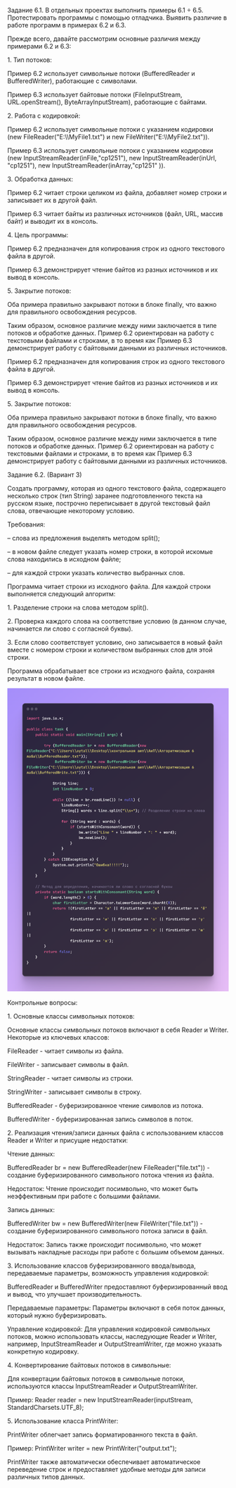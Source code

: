 Задание 6.1. В отдельных проектах выполнить примеры 6.1 ÷ 6.5. Протестировать программы с помощью отладчика. Выявить различие в работе программ в примерах 6.2 и 6.3.

Прежде всего, давайте рассмотрим основные различия между примерами 6.2 и 6.3:

1\. Тип потоков:

Пример 6.2 использует символьные потоки (BufferedReader и BufferedWriter), работающие с символами.

Пример 6.3 использует байтовые потоки (FileInputStream, URL.openStream(), ByteArrayInputStream), работающие с байтами.

2\. Работа с кодировкой:

Пример 6.2 использует символьные потоки с указанием кодировки (new FileReader("E:\\\\MyFile1.txt") и new FileWriter("E:\\\\MyFile2.txt")).

Пример 6.3 использует символьные потоки с указанием кодировки (new InputStreamReader(inFile,"cp1251"), new InputStreamReader(inUrl, "cp1251"), new InputStreamReader(inArray,"cp1251" )).

3\. Обработка данных:

Пример 6.2 читает строки целиком из файла, добавляет номер строки и записывает их в другой файл.

Пример 6.3 читает байты из различных источников (файл, URL, массив байт) и выводит их в консоль.

4\. Цель программы:

Пример 6.2 предназначен для копирования строк из одного текстового файла в другой.

Пример 6.3 демонстрирует чтение байтов из разных источников и их вывод в консоль.

5\. Закрытие потоков:

Оба примера правильно закрывают потоки в блоке finally, что важно для правильного освобождения ресурсов.

Таким образом, основное различие между ними заключается в типе потоков и обработке данных. Пример 6.2 ориентирован на работу с текстовыми файлами и строками, в то время как Пример 6.3 демонстрирует работу с байтовыми данными из различных источников.

Пример 6.2 предназначен для копирования строк из одного текстового файла в другой.

Пример 6.3 демонстрирует чтение байтов из разных источников и их вывод в консоль.

5\. Закрытие потоков:

Оба примера правильно закрывают потоки в блоке finally, что важно для правильного освобождения ресурсов.

Таким образом, основное различие между ними заключается в типе потоков и обработке данных. Пример 6.2 ориентирован на работу с текстовыми файлами и строками, в то время как Пример 6.3 демонстрирует работу с байтовыми данными из различных источников.

Задание 6.2. (Вариант 3)

Создать программу, которая из одного текстового файла, содержащего несколько строк (тип String) заранее подготовленного текста на русском языке, построчно переписывает в другой текстовый файл слова, отвечающие некоторому условию.

Требования:

– слова из предложения выделять методом split();

– в новом файле следует указать номер строки, в которой искомые слова находились в исходном файле;

– для каждой строки указать количество выбранных слов.

Программа читает строки из исходного файла. Для каждой строки выполняется следующий алгоритм:

1\. Разделение строки на слова методом split().

2\. Проверка каждого слова на соответствие условию (в данном случае, начинается ли слово с согласной буквы).

3\. Если слово соответствует условию, оно записывается в новый файл вместе с номером строки и количеством выбранных слов для этой строки.

Программа обрабатывает все строки из исходного файла, сохраняя результат в новом файле.

![](media/9ec87b2fbe9e428d56b03c599f7f3f23.png)

Контрольные вопросы:

1\. Основные классы символьных потоков:

Основные классы символьных потоков включают в себя Reader и Writer. Некоторые из ключевых классов:

FileReader - читает символы из файла.

FileWriter - записывает символы в файл.

StringReader - читает символы из строки.

StringWriter - записывает символы в строку.

BufferedReader - буферизированное чтение символов из потока.

BufferedWriter - буферизированная запись символов в поток.

2\. Реализация чтения/записи данных файла с использованием классов Reader и Writer и присущие недостатки:

Чтение данных:

BufferedReader br = new BufferedReader(new FileReader("file.txt")) - создание буферизированного символьного потока чтения из файла.

Недостаток: Чтение происходит посимвольно, что может быть неэффективным при работе с большими файлами.

Запись данных:

BufferedWriter bw = new BufferedWriter(new FileWriter("file.txt")) - создание буферизированного символьного потока записи в файл.

Недостаток: Запись также происходит посимвольно, что может вызывать накладные расходы при работе с большим объемом данных.

3\. Использование классов буферизированного ввода/вывода, передаваемые параметры, возможность управления кодировкой:

BufferedReader и BufferedWriter предоставляют буферизированный ввод и вывод, что улучшает производительность.

Передаваемые параметры: Параметры включают в себя поток данных, который нужно буферизировать.

Управление кодировкой: Для управления кодировкой символьных потоков, можно использовать классы, наследующие Reader и Writer, например, InputStreamReader и OutputStreamWriter, где можно указать конкретную кодировку.

4\. Конвертирование байтовых потоков в символьные:

Для конвертации байтовых потоков в символьные потоки, используются классы InputStreamReader и OutputStreamWriter.

Пример: Reader reader = new InputStreamReader(inputStream, StandardCharsets.UTF_8);

5\. Использование класса PrintWriter:

PrintWriter облегчает запись форматированного текста в файл.

Пример: PrintWriter writer = new PrintWriter("output.txt");

PrintWriter также автоматически обеспечивает автоматическое переведение строк и предоставляет удобные методы для записи различных типов данных.
